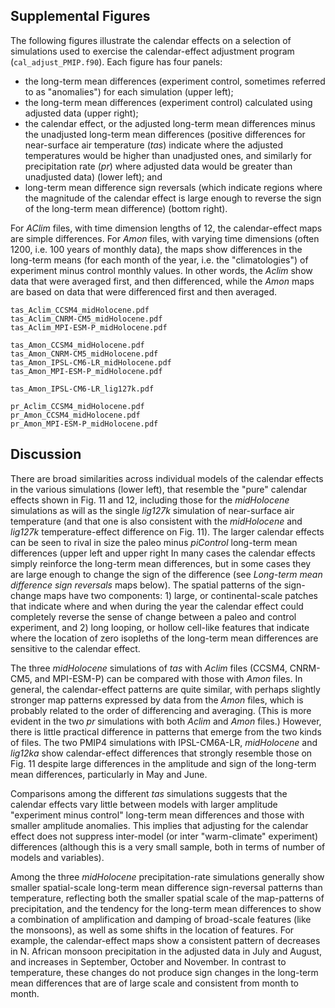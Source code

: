 Supplemental Figures
-----------------

The following figures illustrate the calendar effects on a selection of simulations used to exercise the calendar-effect adjustment program (`cal_adjust_PMIP.f90`).  Each figure has four panels:  

- the long-term mean differences (experiment control, sometimes referred to as "anomalies") for each simulation (upper left); 
- the long-term mean differences (experiment control) calculated using adjusted data (upper right);
- the calendar effect, or the adjusted long-term mean differences minus the unadjusted long-term mean differences  (positive differences for near-surface air temperature (*tas*) indicate where the adjusted temperatures would be higher than unadjusted ones, and similarly for precipitation rate (*pr*) where adjusted data would be greater than unadjusted data) (lower left); and
- long-term mean difference sign reversals (which indicate regions where the magnitude of the calendar effect is large enough to reverse the sign of the long-term mean difference) (bottom right). 

For *AClim* files, with time dimension lengths of 12, the calendar-effect maps are simple differences.  For *Amon* files, with varying time dimensions (often 1200, i.e. 100 years of monthly data), the maps show differences in the long-term means (for each month of the year, i.e. the "climatologies") of experiment minus control monthly values.  In other words, the *Aclim* show data that were averaged first, and then differenced, while the *Amon* maps are based on data that were differenced first and then averaged.

	tas_Aclim_CCSM4_midHolocene.pdf
	tas_Aclim_CNRM-CM5_midHolocene.pdf
	tas_Aclim_MPI-ESM-P_midHolocene.pdf
		
	tas_Amon_CCSM4_midHolocene.pdf
	tas_Amon_CNRM-CM5_midHolocene.pdf
	tas_Amon_IPSL-CM6-LR_midHolocene.pdf
	tas_Amon_MPI-ESM-P_midHolocene.pdf
		
	tas_Amon_IPSL-CM6-LR_lig127k.pdf
		
	pr_Aclim_CCSM4_midHolocene.pdf
	pr_Amon_CCSM4_midHolocene.pdf
	pr_Amon_MPI-ESM-P_midHolocene.pdf

	
## Discussion

There are broad similarities across individual models of the calendar effects in the various simulations (lower left), that resemble the "pure" calendar effects shown in Fig. 11 and 12, including those for the *midHolocene* simulations as will as the single *lig127k* simulation of near-surface air temperature (and that one is also consistent with the *midHolocene* and *lig127k* temperature-effect difference on Fig. 11).  The larger calendar effects can be seen to rival in size the paleo minus *piControl* long-term mean differences (upper left and upper right  In many cases the calendar effects simply reinforce the long-term mean differences, but in some cases they are large enough to change the sign of the difference (see *Long-term mean difference sign reversals* maps below).  The spatial patterns of the sign-change maps have two components:  1) large, or continental-scale patches that indicate where and when during the year the calendar effect could completely reverse the sense of change between a paleo and control experiment, and 2) long looping, or hollow cell-like features that indicate where the location of zero isopleths of the long-term mean differences are sensitive to the calendar effect.

The three *midHolocene* simulations of *tas* with *Aclim* files (CCSM4, CNRM-CM5, and MPI-ESM-P) can be compared with those with *Amon* files.  In general, the calendar-effect patterns are quite similar, with perhaps slightly stronger map patterns expressed by data from the *Amon* files, which is probably related to the order of differencing and averaging.  (This is more evident in the two *pr* simulations with both *Aclim* and *Amon* files.)  However, there is little practical difference in patterns that emerge from the two kinds of files.  The two PMIP4 simulations with IPSL-CM6A-LR, *midHolocene* and *lig12ka* show calendar-effect differences that strongly resemble those on Fig. 11 despite large differences in the amplitude and sign of the long-term mean differences, particularly in May and June. 

Comparisons among the different *tas* simulations suggests that the calendar effects vary little between models with larger amplitude "experiment minus control" long-term mean differences and those with smaller amplitude anomalies. This implies that adjusting for the calendar effect does not suppress inter-model (or inter "warm-climate" experiment) differences (although this is a very small sample, both in terms of number of models and variables).

Among the three *midHolocene* precipitation-rate simulations generally show smaller spatial-scale long-term mean difference sign-reversal patterns than temperature, reflecting both the smaller spatial scale of the map-patterns of precipitation, and the tendency for the long-term mean differences to show a combination of amplification and damping of broad-scale features (like the monsoons), as well as some shifts in the location of features.  For example, the calendar-effect maps show a consistent pattern of decreases in N. African monsoon precipitation in the adjusted data in July and August, and increases in September, October and November.  In contrast to temperature, these changes do not produce sign changes in the long-term mean differences that are of large scale and consistent from month to month.

	

